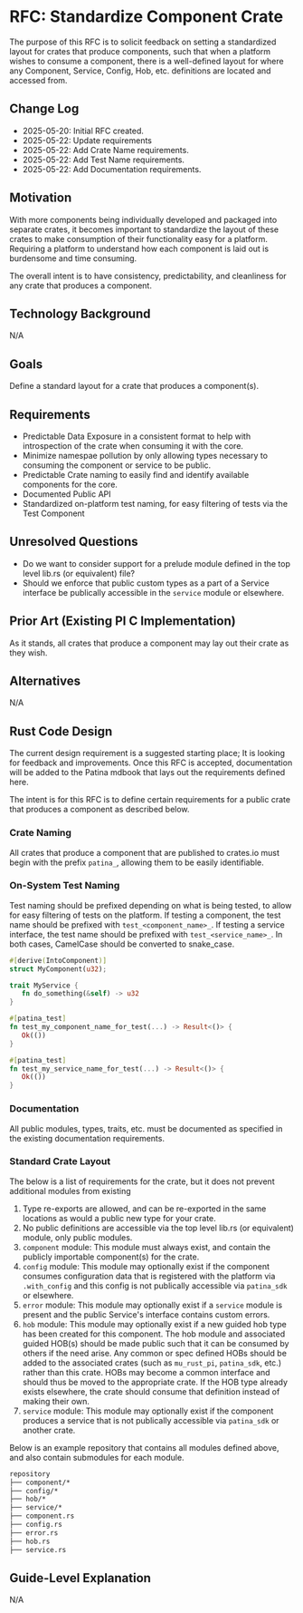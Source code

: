 # RFC: Standardize Component Crate

The purpose of this RFC is to solicit feedback on setting a standardized layout for crates that produce components,
such that when a platform wishes to consume a component, there is a well-defined layout for where any Component,
Service, Config, Hob, etc. definitions are located and accessed from.

## Change Log

- 2025-05-20: Initial RFC created.
- 2025-05-22: Update requirements
- 2025-05-22: Add Crate Name requirements.
- 2025-05-22: Add Test Name requirements.
- 2025-05-22: Add Documentation requirements.

## Motivation

With more components being individually developed and packaged into separate crates, it becomes important to
standardize the layout of these crates to make consumption of their functionality easy for a platform. Requiring a
platform to understand how each component is laid out is burdensome and time consuming.

The overall intent is to have consistency, predictability, and cleanliness for any crate that produces a component.

## Technology Background

N/A

## Goals

Define a standard layout for a crate that produces a component(s).

## Requirements

- Predictable Data Exposure in a consistent format to help with introspection of the crate when consuming it with the
  core.
- Minimize namespae pollution by only allowing types necessary to consuming the component or service to be public.
- Predictable Crate naming to easily find and identify available components for the core.
- Documented Public API
- Standardized on-platform test naming, for easy filtering of tests via the Test Component

## Unresolved Questions

- Do we want to consider support for a prelude module defined in the top level lib.rs (or equivalent) file?
- Should we enforce that public custom types as a part of a Service interface be publically accessible in the `service`
  module or elsewhere.

## Prior Art (Existing PI C Implementation)

As it stands, all crates that produce a component may lay out their crate as they wish.

## Alternatives

N/A

## Rust Code Design

The current design requirement is a suggested starting place; It is looking for feedback and improvements. Once this
RFC is accepted, documentation will be added to the Patina mdbook that lays out the requirements defined here.

The intent is for this RFC is to define certain requirements for a public crate that produces a component as described
below.

### Crate Naming

All crates that produce a component that are published to crates.io must begin with the prefix `patina_`, allowing them
to be easily identifiable.

### On-System Test Naming

Test naming should be prefixed depending on what is being tested, to allow for easy filtering of tests on the platform.
If testing a component, the test name should be prefixed with `test_<component_name>_`. If testing a service interface, the
test name should be prefixed with `test_<service_name>_`. In both cases, CamelCase should be converted to snake_case.

```rust
#[derive(IntoComponent)]
struct MyComponent(u32);

trait MyService {
   fn do_something(&self) -> u32
}

#[patina_test]
fn test_my_component_name_for_test(...) -> Result<()> {
   Ok(())
}

#[patina_test]
fn test_my_service_name_for_test(...) -> Result<()> {
   Ok(())
}
```

### Documentation

All public modules, types, traits, etc. must be documented as specified in the existing documentation requirements.

### Standard Crate Layout

The below is a list of requirements for the crate, but it does not prevent additional modules from existing

1. Type re-exports are allowed, and can be re-exported in the same locations as would a public new type for your crate.
2. No public definitions are accessible via the top level lib.rs (or equivalent) module, only public modules.
3. `component` module: This module must always exist, and contain the publicly importable component(s) for the crate.
4. `config` module: This module may optionally exist if the component consumes configuration data that is registered
   with the platform via `.with_config` and this config is not publically accessible via `patina_sdk` or elsewhere.
5. `error` module: This module may optionally exist if a `service` module is present and the public Service's interface
   contains custom errors.
6. `hob` module: This module may optionally exist if a new guided hob type has been created for this component. The
   hob module and associated guided HOB(s) should be made public such that it can be consumed by others if the need
   arise. Any common or spec defined HOBs should be added to the associated crates (such as `mu_rust_pi`, `patina_sdk`,
   etc.) rather than this crate. HOBs may become a common interface and should thus be moved to the appropriate crate.
   If the HOB type already exists elsewhere, the crate should consume that definition instead of making their own.
7. `service` module: This module may optionally exist if the component produces a service that is not publically
   accessible via `patina_sdk` or another crate.

Below is an example repository that contains all modules defined above, and also contain submodules for each module.

``` cmd
repository
├── component/*
├── config/*
├── hob/*
├── service/*
├── component.rs
├── config.rs
├── error.rs
├── hob.rs
├── service.rs
```

## Guide-Level Explanation

N/A
